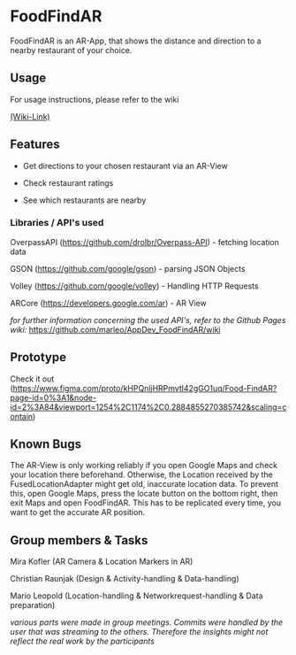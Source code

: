 # FoodFindAR

FoodFindAR is an AR-App, that shows the distance and direction to a nearby restaurant of your choice.

## Usage
For usage instructions, please refer to the wiki 

[(Wiki-Link)](https://github.com/marleo/AppDev_FoodFindAR/wiki/Usage-Instructions)

## Features

- Get directions to your chosen restaurant via an AR-View

- Check restaurant ratings

- See which restaurants are nearby

### Libraries / API's used

OverpassAPI (https://github.com/drolbr/Overpass-API) - fetching location data

GSON (https://github.com/google/gson) - parsing JSON Objects

Volley (https://github.com/google/volley) - Handling HTTP Requests

ARCore (https://developers.google.com/ar) - AR View

_for further information concerning the used API's, refer to the Github Pages wiki:_ https://github.com/marleo/AppDev_FoodFindAR/wiki

## Prototype

Check it out (https://www.figma.com/proto/kHPQnljHRPmvtl42gGO1uq/Food-FindAR?page-id=0%3A1&node-id=2%3A84&viewport=1254%2C1174%2C0.2884855270385742&scaling=contain)

## Known Bugs

The AR-View is only working reliably if you open Google Maps and check your location there beforehand. Otherwise, the Location received by the FusedLocationAdapter might get old, inaccurate location data. To prevent this, open Google Maps, press the locate button on the bottom right, then exit Maps and open FoodFindAR. This has to be replicated every time, you want to get the accurate AR position.

## Group members & Tasks

Mira Kofler (AR Camera & Location Markers in AR)
 
Christian Raunjak (Design & Activity-handling & Data-handling)

Mario Leopold (Location-handling & Networkrequest-handling & Data preparation)

*_various parts were made in group meetings. Commits were handled by the user that was streaming to the others. Therefore the insights might not reflect the real work by the participants_*
